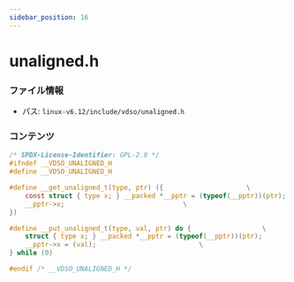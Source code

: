 ```yaml
---
sidebar_position: 16
---
```

# unaligned.h

### ファイル情報

- パス: `linux-v6.12/include/vdso/unaligned.h`

### コンテンツ

```h
/* SPDX-License-Identifier: GPL-2.0 */
#ifndef __VDSO_UNALIGNED_H
#define __VDSO_UNALIGNED_H

#define __get_unaligned_t(type, ptr) ({						\
	const struct { type x; } __packed *__pptr = (typeof(__pptr))(ptr);	\
	__pptr->x;								\
})

#define __put_unaligned_t(type, val, ptr) do {					\
	struct { type x; } __packed *__pptr = (typeof(__pptr))(ptr);		\
	__pptr->x = (val);							\
} while (0)

#endif /* __VDSO_UNALIGNED_H */

```
